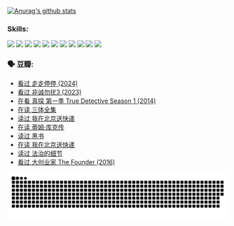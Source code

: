 
[![Anurag's github stats](https://github-readme-stats.vercel.app/api?username=w940853815)](https://github.com/anuraghazra/github-readme-stats)

### Skills:

<code><img height="32" src="https://cdn.jsdelivr.net/npm/simple-icons@v5/icons/python.svg"></code>
<code><img height="32" src="https://cdn.jsdelivr.net/npm/simple-icons@v5/icons/javascript.svg"></code>
<code><img height="32" src="https://cdn.jsdelivr.net/npm/simple-icons@v5/icons/django.svg"></code>
<code><img height="32" src="https://cdn.jsdelivr.net/npm/simple-icons@v5/icons/flask.svg"></code>
<code><img height="32" src="https://cdn.jsdelivr.net/npm/simple-icons@v5/icons/vuetify.svg"></code>
<code><img height="32" src="https://cdn.jsdelivr.net/npm/simple-icons@v5/icons/git.svg"></code>
<code><img height="32" src="https://cdn.jsdelivr.net/npm/simple-icons@v5/icons/docker.svg"></code>
<code><img height="32" src="https://cdn.jsdelivr.net/npm/simple-icons@v5/icons/postgresql.svg"></code>
<code><img height="32" src="https://cdn.jsdelivr.net/npm/simple-icons@v5/icons/elasticsearch.svg"></code>
<code><img height="32" src="https://cdn.jsdelivr.net/npm/simple-icons@v5/icons/macos.svg"></code>
<code><img height="32" src="https://cdn.jsdelivr.net/npm/simple-icons@v5/icons/linux.svg"></code>

### 🗣 豆瓣:

<!-- DOUBAN-ACTIVITIES:START -->
- [看过 走走停停‎ (2024)](https://www.douban.com/people/136069238/status/4684430230/?_i=23803386)
- [看过 非诚勿扰3‎ (2023)](https://www.douban.com/people/136069238/status/4676324100/?_i=23803386)
- [在看 真探 第一季 True Detective Season 1‎ (2014)](https://www.douban.com/people/136069238/status/4673382852/?_i=23803386)
- [在读 三体全集](https://www.douban.com/people/136069238/status/4672842521/?_i=23803386)
- [读过 我在北京送快递](https://www.douban.com/people/136069238/status/4672842036/?_i=23803386)
- [在读 蒂姆·库克传](https://www.douban.com/people/136069238/status/4663517053/?_i=23803386)
- [读过 黑书](https://www.douban.com/people/136069238/status/4663516022/?_i=23803386)
- [在读 我在北京送快递](https://www.douban.com/people/136069238/status/4658098365/?_i=23803386)
- [读过 法治的细节](https://www.douban.com/people/136069238/status/4657347558/?_i=23803386)
- [看过 大创业家 The Founder‎ (2016)](https://www.douban.com/people/136069238/status/4649667693/?_i=23803386)
<!-- DOUBAN-ACTIVITIES:END -->


![Snake animation](https://raw.githubusercontent.com/w940853815/w940853815/output/github-contribution-grid-snake.svg)

<!--
**w940853815/w940853815** is a ✨ _special_ ✨ repository because its `README.md` (this file) appears on your GitHub profile.

Here are some ideas to get you started:

- 🔭 I’m currently working on ...
- 🌱 I’m currently learning ...
- 👯 I’m looking to collaborate on ...
- 🤔 I’m looking for help with ...
- 💬 Ask me about ...
- 📫 How to reach me: ...
- 😄 Pronouns: ...
- ⚡ Fun fact: ...
-->
